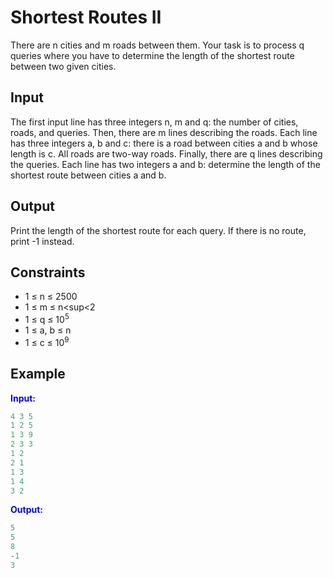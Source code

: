 # Shortest Routes II

There are n cities and m roads between them. Your task is to process q queries where you have to determine the length of the shortest route between two given cities. 

## Input  
The first input line has three integers n, m and q: the number of cities, roads, and queries.
Then, there are m lines describing the roads. Each line has three integers a, b and c: there is a road between cities a and b whose length is c. All roads are two-way roads.
Finally, there are q lines describing the queries. Each line has two integers a and b: determine the length of the shortest route between cities a and b.  

## Output
Print the length of the shortest route for each query. If there is no route, print -1 instead.  

## Constraints

- 1 &le; n &le; 2500
- 1 &le; m &le; n<sup<2</sup>
- 1 &le; q &le; 10<sup>5</sup>
- 1 &le; a, b &le; n
- 1 &le; c &le; 10<sup>9</sup>

## Example
<font color="blue">**Input:**</font>
```c++
4 3 5
1 2 5
1 3 9
2 3 3
1 2
2 1
1 3
1 4
3 2
```
<font color="blue">**Output:**</font>
```c++
5
5
8
-1
3
``` 

